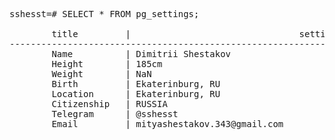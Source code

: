 <pre>
sshesst=# SELECT * FROM pg_settings;

        title         |                                setting
--------------------------------------------------------------------------------------
        Name          | Dimitrii Shestakov
        Height        | 185cm
        Weight        | NaN
        Birth         | Ekaterinburg, RU
        Location      | Ekaterinburg, RU
        Citizenship   | RUSSIA
        Telegram      | @sshesst
        Email         | mityashestakov.343@gmail.com
</pre>

